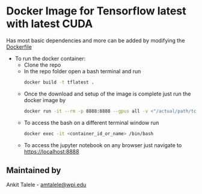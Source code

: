 # Docker Image for Tensorflow latest with latest CUDA 
Has most basic dependencies and more can be added by modifying the [Dockerfile](Dockerfile)

- To run the docker container:
	- Clone the repo
  - In the repo folder open a bash terminal and run
    ```bash
    docker build -t tflatest .
    ```
  - Once the download and setup of the image is complete just run the docker image by
    ```bash
    docker run -it --rm -p 8888:8888 --gpus all -v <"/actual/path/to/data">:/data --name name_of_the_container -e DISPLAY=$DISPLAY -v /tmp/.X11-unix:/tmp/.X11-unix tflatest
    ```
  - To access the bash on a different terminal window run
    ```bash
    docker exec -it <container_id_or_name> /bin/bash
    ```
  - To access the jupyter notebook on any browser just navigate to
    [https://localhost:8888](https://localhost:8888)
    

## Maintained by
Ankit Talele - amtalele@wpi.edu
